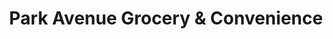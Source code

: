 ---
title: "Park Avenue Grocery & Convenience"
url: /guttenberg/park-avenue-grocery-and-convenience/
shop: convenience
---
